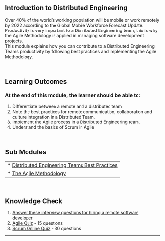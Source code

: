 ## **Introduction to Distributed Engineering**

Over 40% of the world’s working population will be mobile or work remotely by 2022 according to the Global Mobile Workforce Forecast Update.
<br />
Productivity is very important to a Distributed Engineering team, this is why the Agile Methodology is applied in managing software development projects.
<br />
This module explains how you can contribute to a Distributed Engineering Teams productivity by following best practices and implementing the Agile Methodology.

<br />

## **Learning Outcomes**
### **At the end of this module, the learner should be able to:**
1. Differentiate between a remote and a distributed team
2. Note the best practices for remote communication, collaboration and culture integration in a Distributed Team.
3. Implement the Agile process in a Distributed Engineering team.
4. Understand the basics of Scrum in Agile


<br />

## **Sub Modules**
                       
|                          |
| ------------------------ |
| * [Distributed Engineering Teams Best Practices](..0/Distributed-bestpractices-submodule.md)  |
| * [The Agile Methodology](..0/Agile-methodology-Submodule.md)                        |


<br />

## **Knowledge Check**
1. [Answer these interview questions for hiring a remote software developer](https://youteam.co.uk/blog/interview-questions-every-cto-has-to-ask-when-hiring-a-remote-software-engineer/)
2. [Agile Quiz](https://study.com/academy/exam/course/agile-scrum-training.html) - 15 questions
3. [Scrum Online Quiz](https://www.testingexcellence.com/scrum-online-quiz/) - 30 questions

------------
